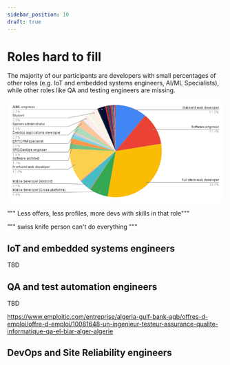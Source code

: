 ```yaml
---
sidebar_position: 10
draft: true
---
```


# Roles hard to fill

The majority of our participants are developers with small percentages of other roles (e.g. IoT and embedded systems engineers, AI/ML Specialists), while other roles like QA and testing engineers are missing.

![what's your job title](/img/stats/roles.png)

""" Less offers, less profiles, more devs with skills in that role"""

""" swiss knife person can't do everything """

## IoT and embedded systems engineers

TBD

## QA and test automation engineers

TBD

https://www.emploitic.com/entreprise/algeria-gulf-bank-agb/offres-d-emploi/offre-d-emploi/10081648-un-ingenieur-testeur-assurance-qualite-informatique-qa-el-biar-alger-algerie


## DevOps and Site Reliability engineers